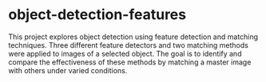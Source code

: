 # object-detection-features
This project explores object detection using feature detection and matching techniques. Three different feature detectors and two matching methods were applied to images of a selected object. The goal is to identify and compare the effectiveness of these methods by matching a master image with others under varied conditions.
